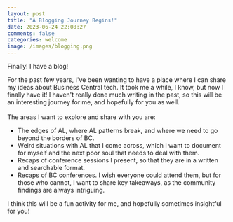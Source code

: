 ```yaml
---
layout: post
title: "A Blogging Journey Begins!"
date: 2023-06-24 22:08:27
comments: false
categories: welcome
image: /images/blogging.png
---
```

Finally! I have a blog!

For the past few years, I've been wanting to have a place where I can share my ideas about Business Central tech. It took me a while, I know, but now I finally have it! I haven't really done much writing in the past, so this will be an interesting journey for me, and hopefully for you as well.<br><br>
The areas I want to explore and share with you are:
- The edges of AL, where AL patterns break, and where we need to go beyond the borders of BC.
- Weird situations with AL that I come across, which I want to document for myself and the next poor soul that needs to deal with them.
- Recaps of conference sessions I present, so that they are in a written and searchable format.
- Recaps of BC conferences. I wish everyone could attend them, but for those who cannot, I want to share key takeaways, as the community findings are always intriguing.

I think this will be a fun activity for me, and hopefully sometimes insightful for you!